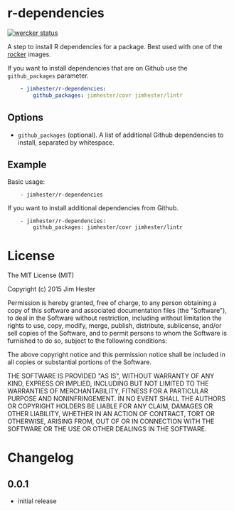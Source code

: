 # r-dependencies
[![wercker status](https://app.wercker.com/status/897ade61fbdb92ac450cf84c4006a281/s "wercker status")](https://app.wercker.com/project/bykey/897ade61fbdb92ac450cf84c4006a281)

A step to install R dependencies for a package.  Best used with one of the
[rocker](https://registry.hub.docker.com/repos/rocker/) images.

If you want to install dependencies that are on Github use the `github_packages`
parameter.


```yaml
    - jimhester/r-dependencies:
        github_packages: jimhester/covr jimhester/lintr
```

## Options
* `github_packages` (optional). A list of additional Github dependencies to
  install, separated by whitespace.

## Example

Basic usage:
```
    - jimhester/r-dependencies
```

If you want to install additional dependencies from Github.

```
    - jimhester/r-dependencies:
        github_packages: jimhester/covr jimhester/lintr
```

# License

The MIT License (MIT)

Copyright (c) 2015 Jim Hester

Permission is hereby granted, free of charge, to any person obtaining a copy of
this software and associated documentation files (the "Software"), to deal in
the Software without restriction, including without limitation the rights to
use, copy, modify, merge, publish, distribute, sublicense, and/or sell copies of
the Software, and to permit persons to whom the Software is furnished to do so,
subject to the following conditions:

The above copyright notice and this permission notice shall be included in all
copies or substantial portions of the Software.

THE SOFTWARE IS PROVIDED "AS IS", WITHOUT WARRANTY OF ANY KIND, EXPRESS OR
IMPLIED, INCLUDING BUT NOT LIMITED TO THE WARRANTIES OF MERCHANTABILITY, FITNESS
FOR A PARTICULAR PURPOSE AND NONINFRINGEMENT. IN NO EVENT SHALL THE AUTHORS OR
COPYRIGHT HOLDERS BE LIABLE FOR ANY CLAIM, DAMAGES OR OTHER LIABILITY, WHETHER
IN AN ACTION OF CONTRACT, TORT OR OTHERWISE, ARISING FROM, OUT OF OR IN
CONNECTION WITH THE SOFTWARE OR THE USE OR OTHER DEALINGS IN THE SOFTWARE.

# Changelog

## 0.0.1
- initial release
